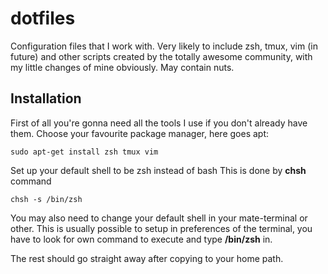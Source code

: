 # dotfiles
Configuration files that I work with. Very likely to include zsh, tmux, vim (in future) and other scripts created by the totally awesome community, with my little changes of mine obviously.
May contain nuts.

## Installation
First of all you're gonna need all the tools I use if you don't already have them.
Choose your favourite package manager, here goes apt:

```shell
sudo apt-get install zsh tmux vim
```

Set up your default shell to be zsh instead of bash
This is done by __chsh__ command

```shell
chsh -s /bin/zsh
```

You may also need to change your default shell in your mate-terminal or other.
This is usually possible to setup in preferences of the terminal, you have to look for own command to execute and type __/bin/zsh__ in.

The rest should go straight away after copying to your home path.
